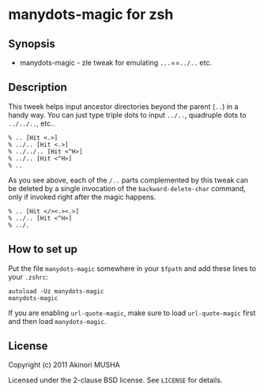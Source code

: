 manydots-magic for zsh
======================

Synopsis
--------

* manydots-magic - zle tweak for emulating `...`==`../..` etc.

Description
-----------

This tweek helps input ancestor directories beyond the parent (`..`)
in a handy way.	 You can just type triple dots to input `../..`,
quadruple dots to `../../..`, etc..

	% .. [Hit <.>]
	% ../.. [Hit <.>]
	% ../../.. [Hit <^H>]
	% ../.. [Hit <^H>]
	% ..

As you see above, each of the `/..` parts complemented by this tweak
can be deleted by a single invocation of the `backward-delete-char`
command, only if invoked right after the magic happens.

	% .. [Hit </><.><.>]
	% ../.. [Hit <^H>]
	% ../.

How to set up
-------------

Put the file `manydots-magic` somewhere in your `$fpath` and add these
lines to your `.zshrc`:

	autoload -Uz manydots-magic
	manydots-magic

If you are enabling `url-quote-magic`, make sure to load
`url-quote-magic` first and then load `manydots-magic`.

License
-------

Copyright (c) 2011 Akinori MUSHA

Licensed under the 2-clause BSD license.
See `LICENSE` for details.
